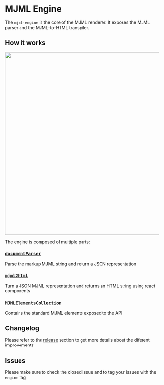 MJML Engine
===========

The `mjml-engine` is the core of the MJML renderer. It exposes the MJML parser and the MJML-to-HTML transpiler.

## How it works

<p align="center"><a href="#" target="_blank"><img width="600"src="https://cloud.githubusercontent.com/assets/6558790/12552666/72297fbc-c373-11e5-981b-62217a960c0f.png"></a></p>

The engine is composed of multiple parts:

### [`documentParser`](#)

Parse the markup MJML string and return a JSON representation

### [`mjml2html`](#)

Turn a JSON MJML representation and returns an HTML string using react components

### [`MJMLElementsCollection`](#)

Contains the standard MJML elements exposed to the API

## Changelog
Please refer to the [release](#) section to get more details about the diferent improvements

## Issues

Please make sure to check the closed issue and to tag your issues with the `engine`  tag
